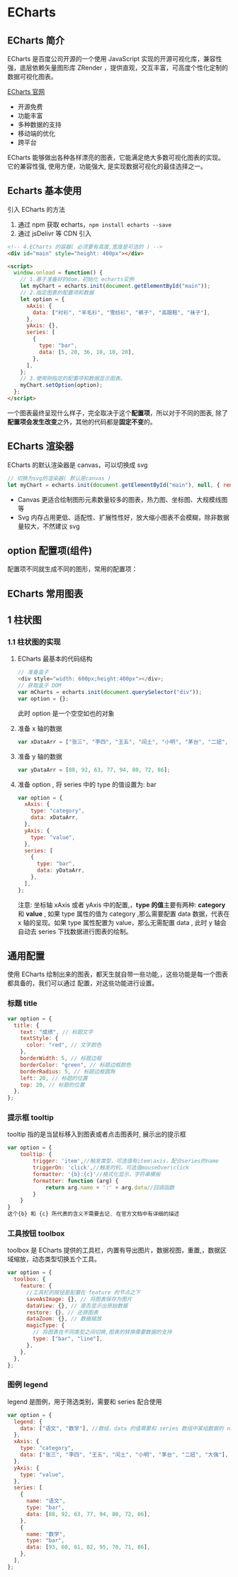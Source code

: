 # ECharts

## ECharts 简介

ECharts 是百度公司开源的一个使用 JavaScript 实现的开源可视化库，兼容性强，底层依赖矢量图形库 ZRender ，提供直观，交互丰富，可高度个性化定制的数据可视化图表。

[ECharts 官网](https://echarts.apache.org/zh/index.html)

- 开源免费
- 功能丰富
- 多种数据的支持
- 移动端的优化
- 跨平台

ECharts 能够做出各种各样漂亮的图表，它能满足绝大多数可视化图表的实现。它的兼容性强, 使用方便，功能强大, 是实现数据可视化的最佳选择之一。

## Echarts 基本使用

引入 ECharts 的方法

1. 通过 npm 获取 echarts，`npm install echarts --save`
2. 通过 jsDelivr 等 CDN 引入

```html
<!-- 4.ECharts 的容器( 必须要有高度,宽度是可选的 ) -->
<div id="main" style="height: 400px"></div>

<script>
  window.onload = function() {
    // 1.基于准备好的dom，初始化 echarts实例
    let myChart = echarts.init(document.getElementById("main"));
    // 2.指定图表的配置项和数据
    let option = {
      xAxis: {
        data: ["衬衫", "羊毛衫", "雪纺衫", "裤子", "高跟鞋", "袜子"],
      },
      yAxis: {},
      series: [
        {
          type: "bar",
          data: [5, 20, 36, 10, 10, 20],
        },
      ],
    };
    // 3.使用刚指定的配置项和数据显示图表。
    myChart.setOption(option);
  };
</script>
```

一个图表最终呈现什么样子，完全取决于这个**配置项**，所以对于不同的图表, 除了**配置项会发生改变**之外，其他的代码都是**固定不变**的。

## ECharts 渲染器

ECharts 的默认渲染器是 canvas，可以切换成 svg

```js
// 切换为svg的渲染器( 默认是canvas )
let myChart = echarts.init(document.getElementById("main"), null, { renderer: "svg" });
```

- Canvas 更适合绘制图形元素数量较多的图表，热力图、坐标图、大规模线图等
- Svg 内存占用更低、适配性、扩展性性好，放大缩小图表不会模糊，除非数据量较大，不然建议 svg

## option 配置项(组件)

配置项不同就生成不同的图形，常用的配置项：



## ECharts 常用图表

## 1 柱状图

### 1.1 柱状图的实现

1. ECharts 最基本的代码结构

   ```js
   // 准备盒子
   <div style="width: 600px;height:400px"></div>;
   // 获取盒子 DOM
   var mCharts = echarts.init(document.querySelector("div"));
   var option = {};
   ```

   此时 option 是一个空空如也的对象

2. 准备 x 轴的数据

   ```js
   var xDataArr = ["张三", "李四", "王五", "闰土", "小明", "茅台", "二妞", "大强"];
   ```

3. 准备 y 轴的数据

   ```js
   var yDataArr = [88, 92, 63, 77, 94, 80, 72, 86];
   ```

4. 准备 option , 将 series 中的 type 的值设置为: bar

   ```js
   var option = {
     xAxis: {
       type: "category",
       data: xDataArr,
     },
     yAxis: {
       type: "value",
     },
     series: [
       {
         type: "bar",
         data: yDataArr,
       },
     ],
   };
   ```

   注意: 坐标轴 xAxis 或者 yAxis 中的配置,，**type 的值**主要有两种: **category** 和 **value** , 如果 type 属性的值为 category ,那么需要配置 data 数据，代表在 x 轴的呈现。如果 type 属性配置为 value，那么无需配置 data , 此时 y 轴会自动去 series 下找数据进行图表的绘制。

## 通用配置

使用 ECharts 绘制出来的图表，都天生就自带一些功能,，这些功能是每一个图表都具备的，我们可以通过 配置，对这些功能进行设置。

### 标题 title

```js
var option = {
  title: {
    text: "成绩", // 标题文字
    textStyle: {
      color: "red", // 文字颜色
    },
    borderWidth: 5, // 标题边框
    borderColor: "green", // 标题边框颜色
    borderRadius: 5, // 标题边框圆角
    left: 20, // 标题的位置
    top: 20, // 标题的位置
  },
};
```

### 提示框 tooltip

tooltip 指的是当鼠标移入到图表或者点击图表时, 展示出的提示框

```js
var option = {
    tooltip: {
        trigger: 'item',//触发类型，可选值有item\axis，配合series的name
        triggerOn: 'click',//触发时机，可选值mouseOver\click
        formatter: '{b}:{c}'//格式化显示，字符串模板
        formatter: function (arg) {
            return arg.name + ':' + arg.data//回调函数
        }
    }
}
这个{b} 和 {c} 所代表的含义不需要去记, 在官方文档中有详细的描述
```

### 工具按钮 toolbox

toolbox 是 ECharts 提供的工具栏，内置有导出图片，数据视图，重置,，数据区域缩放，动态类型切换五个工具。

```js
var option = {
  toolbox: {
    feature: {
      //工具栏的按钮是配置在 feature 的节点之下
      saveAsImage: {}, // 将图表保存为图片
      dataView: {}, // 是否显示出原始数据
      restore: {}, // 还原图表
      dataZoom: {}, // 数据缩放
      magicType: {
        // 将图表在不同类型之间切换,图表的转换需要数据的支持
        type: ["bar", "line"],
      },
    },
  },
};
```

### 图例 legend

legend 是图例，用于筛选类别，需要和 series 配合使用

```js
var option = {
  legend: {
    data: ["语文", "数学"], //数组，data 的值需要和 series 数组中某组数据的 name 值一致
  },
  xAxis: {
    type: "category",
    data: ["张三", "李四", "王五", "闰土", "小明", "茅台", "二妞", "大强"],
  },
  yAxis: {
    type: "value",
  },
  series: [
    {
      name: "语文",
      type: "bar",
      data: [88, 92, 63, 77, 94, 80, 72, 86],
    },
    {
      name: "数学",
      type: "bar",
      data: [93, 60, 61, 82, 95, 70, 71, 86],
    },
  ],
};
```
